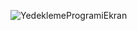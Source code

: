 ![YedeklemeProgramiEkran](https://github.com/user-attachments/assets/a6554558-40d2-4ff5-9dc2-87e6e2ea726b)
